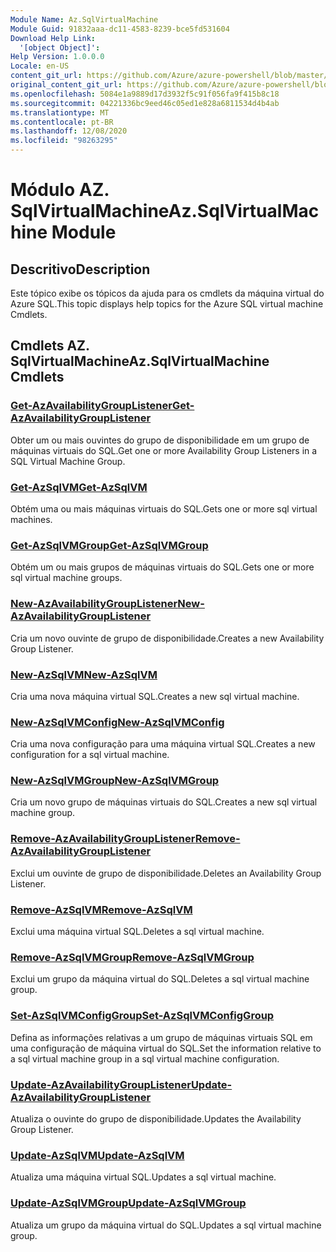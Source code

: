 ```yaml
---
Module Name: Az.SqlVirtualMachine
Module Guid: 91832aaa-dc11-4583-8239-bce5fd531604
Download Help Link:
  '[object Object]': 
Help Version: 1.0.0.0
Locale: en-US
content_git_url: https://github.com/Azure/azure-powershell/blob/master/src/SqlVirtualMachine/SqlVirtualMachine/help/Az.SqlVirtualMachine.md
original_content_git_url: https://github.com/Azure/azure-powershell/blob/master/src/SqlVirtualMachine/SqlVirtualMachine/help/Az.SqlVirtualMachine.md
ms.openlocfilehash: 5084e1a9889d17d3932f5c91f056fa9f415b8c18
ms.sourcegitcommit: 04221336bc9eed46c05ed1e828a6811534d4b4ab
ms.translationtype: MT
ms.contentlocale: pt-BR
ms.lasthandoff: 12/08/2020
ms.locfileid: "98263295"
---
```

# <span data-ttu-id="8be9c-101">Módulo AZ. SqlVirtualMachine</span><span class="sxs-lookup"><span data-stu-id="8be9c-101">Az.SqlVirtualMachine Module</span></span>
## <span data-ttu-id="8be9c-102">Descritivo</span><span class="sxs-lookup"><span data-stu-id="8be9c-102">Description</span></span>
<span data-ttu-id="8be9c-103">Este tópico exibe os tópicos da ajuda para os cmdlets da máquina virtual do Azure SQL.</span><span class="sxs-lookup"><span data-stu-id="8be9c-103">This topic displays help topics for the Azure SQL virtual machine Cmdlets.</span></span>

## <span data-ttu-id="8be9c-104">Cmdlets AZ. SqlVirtualMachine</span><span class="sxs-lookup"><span data-stu-id="8be9c-104">Az.SqlVirtualMachine Cmdlets</span></span>
### [<span data-ttu-id="8be9c-105">Get-AzAvailabilityGroupListener</span><span class="sxs-lookup"><span data-stu-id="8be9c-105">Get-AzAvailabilityGroupListener</span></span>](Get-AzAvailabilityGroupListener.md)
<span data-ttu-id="8be9c-106">Obter um ou mais ouvintes do grupo de disponibilidade em um grupo de máquinas virtuais do SQL.</span><span class="sxs-lookup"><span data-stu-id="8be9c-106">Get one or more Availability Group Listeners in a SQL Virtual Machine Group.</span></span>

### [<span data-ttu-id="8be9c-107">Get-AzSqlVM</span><span class="sxs-lookup"><span data-stu-id="8be9c-107">Get-AzSqlVM</span></span>](Get-AzSqlVM.md)
<span data-ttu-id="8be9c-108">Obtém uma ou mais máquinas virtuais do SQL.</span><span class="sxs-lookup"><span data-stu-id="8be9c-108">Gets one or more sql virtual machines.</span></span>

### [<span data-ttu-id="8be9c-109">Get-AzSqlVMGroup</span><span class="sxs-lookup"><span data-stu-id="8be9c-109">Get-AzSqlVMGroup</span></span>](Get-AzSqlVMGroup.md)
<span data-ttu-id="8be9c-110">Obtém um ou mais grupos de máquinas virtuais do SQL.</span><span class="sxs-lookup"><span data-stu-id="8be9c-110">Gets one or more sql virtual machine groups.</span></span>

### [<span data-ttu-id="8be9c-111">New-AzAvailabilityGroupListener</span><span class="sxs-lookup"><span data-stu-id="8be9c-111">New-AzAvailabilityGroupListener</span></span>](New-AzAvailabilityGroupListener.md)
<span data-ttu-id="8be9c-112">Cria um novo ouvinte de grupo de disponibilidade.</span><span class="sxs-lookup"><span data-stu-id="8be9c-112">Creates a new Availability Group Listener.</span></span>

### [<span data-ttu-id="8be9c-113">New-AzSqlVM</span><span class="sxs-lookup"><span data-stu-id="8be9c-113">New-AzSqlVM</span></span>](New-AzSqlVM.md)
<span data-ttu-id="8be9c-114">Cria uma nova máquina virtual SQL.</span><span class="sxs-lookup"><span data-stu-id="8be9c-114">Creates a new sql virtual machine.</span></span>

### [<span data-ttu-id="8be9c-115">New-AzSqlVMConfig</span><span class="sxs-lookup"><span data-stu-id="8be9c-115">New-AzSqlVMConfig</span></span>](New-AzSqlVMConfig.md)
<span data-ttu-id="8be9c-116">Cria uma nova configuração para uma máquina virtual SQL.</span><span class="sxs-lookup"><span data-stu-id="8be9c-116">Creates a new configuration for a sql virtual machine.</span></span>

### [<span data-ttu-id="8be9c-117">New-AzSqlVMGroup</span><span class="sxs-lookup"><span data-stu-id="8be9c-117">New-AzSqlVMGroup</span></span>](New-AzSqlVMGroup.md)
<span data-ttu-id="8be9c-118">Cria um novo grupo de máquinas virtuais do SQL.</span><span class="sxs-lookup"><span data-stu-id="8be9c-118">Creates a new sql virtual machine group.</span></span>

### [<span data-ttu-id="8be9c-119">Remove-AzAvailabilityGroupListener</span><span class="sxs-lookup"><span data-stu-id="8be9c-119">Remove-AzAvailabilityGroupListener</span></span>](Remove-AzAvailabilityGroupListener.md)
<span data-ttu-id="8be9c-120">Exclui um ouvinte de grupo de disponibilidade.</span><span class="sxs-lookup"><span data-stu-id="8be9c-120">Deletes an Availability Group Listener.</span></span>

### [<span data-ttu-id="8be9c-121">Remove-AzSqlVM</span><span class="sxs-lookup"><span data-stu-id="8be9c-121">Remove-AzSqlVM</span></span>](Remove-AzSqlVM.md)
<span data-ttu-id="8be9c-122">Exclui uma máquina virtual SQL.</span><span class="sxs-lookup"><span data-stu-id="8be9c-122">Deletes a sql virtual machine.</span></span>

### [<span data-ttu-id="8be9c-123">Remove-AzSqlVMGroup</span><span class="sxs-lookup"><span data-stu-id="8be9c-123">Remove-AzSqlVMGroup</span></span>](Remove-AzSqlVMGroup.md)
<span data-ttu-id="8be9c-124">Exclui um grupo da máquina virtual do SQL.</span><span class="sxs-lookup"><span data-stu-id="8be9c-124">Deletes a sql virtual machine group.</span></span>

### [<span data-ttu-id="8be9c-125">Set-AzSqlVMConfigGroup</span><span class="sxs-lookup"><span data-stu-id="8be9c-125">Set-AzSqlVMConfigGroup</span></span>](Set-AzSqlVMConfigGroup.md)
<span data-ttu-id="8be9c-126">Defina as informações relativas a um grupo de máquinas virtuais SQL em uma configuração de máquina virtual do SQL.</span><span class="sxs-lookup"><span data-stu-id="8be9c-126">Set the information relative to a sql virtual machine group in a sql virtual machine configuration.</span></span>

### [<span data-ttu-id="8be9c-127">Update-AzAvailabilityGroupListener</span><span class="sxs-lookup"><span data-stu-id="8be9c-127">Update-AzAvailabilityGroupListener</span></span>](Update-AzAvailabilityGroupListener.md)
<span data-ttu-id="8be9c-128">Atualiza o ouvinte do grupo de disponibilidade.</span><span class="sxs-lookup"><span data-stu-id="8be9c-128">Updates the Availability Group Listener.</span></span>

### [<span data-ttu-id="8be9c-129">Update-AzSqlVM</span><span class="sxs-lookup"><span data-stu-id="8be9c-129">Update-AzSqlVM</span></span>](Update-AzSqlVM.md)
<span data-ttu-id="8be9c-130">Atualiza uma máquina virtual SQL.</span><span class="sxs-lookup"><span data-stu-id="8be9c-130">Updates a sql virtual machine.</span></span>

### [<span data-ttu-id="8be9c-131">Update-AzSqlVMGroup</span><span class="sxs-lookup"><span data-stu-id="8be9c-131">Update-AzSqlVMGroup</span></span>](Update-AzSqlVMGroup.md)
<span data-ttu-id="8be9c-132">Atualiza um grupo da máquina virtual do SQL.</span><span class="sxs-lookup"><span data-stu-id="8be9c-132">Updates a sql virtual machine group.</span></span>

